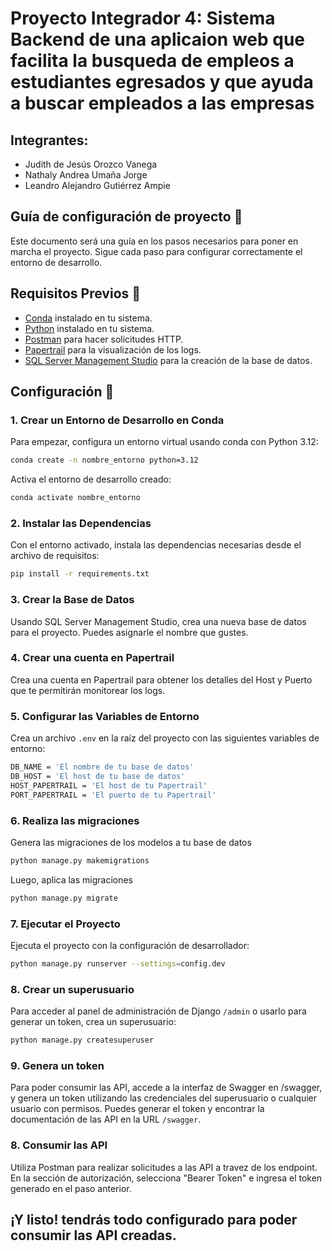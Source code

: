 # Proyecto Integrador 4: Sistema Backend de una aplicaion web que facilita la busqueda de empleos a estudiantes egresados y que ayuda a buscar empleados a las empresas

## Integrantes:
- Judith de Jesús Orozco Vanega
- Nathaly Andrea Umaña Jorge
- Leandro Alejandro Gutiérrez Ampie
## Guía de configuración de proyecto 📕
Este documento será una guía en los pasos necesarios para poner en marcha el proyecto. Sigue cada paso para configurar correctamente el entorno de desarrollo.
## Requisitos Previos 📃
- [Conda](https://docs.conda.io/projects/conda/en/latest/user-guide/install/index.html) instalado en tu sistema.
- [Python](https://www.python.org/downloads/) instalado en tu sistema.
- [Postman](https://www.postman.com/downloads/) para hacer solicitudes HTTP.
- [Papertrail](https://papertrailapp.com/) para la visualización de los logs.
- [SQL Server Management Studio](https://docs.microsoft.com/en-us/sql/ssms/download-sql-server-management-studio-ssms?view=sql-server-ver15) para la creación de la base de datos.

## Configuración 🧰

### 1. Crear un Entorno de Desarrollo en Conda
Para empezar, configura un entorno virtual usando conda con Python 3.12:
```bash
conda create -n nombre_entorno python=3.12
```
Activa el entorno de desarrollo creado:
```bash
conda activate nombre_entorno
```
### 2. Instalar las Dependencias
Con el entorno activado, instala las dependencias necesarias desde el archivo de requisitos:
```bash
pip install -r requirements.txt
```
### 3. Crear la Base de Datos
Usando SQL Server Management Studio, crea una nueva base de datos para el proyecto. Puedes asignarle el nombre que gustes.
### 4. Crear una cuenta en Papertrail
Crea una cuenta en Papertrail para obtener los detalles del Host y Puerto que te permitirán monitorear los logs.
### 5. Configurar las Variables de Entorno
Crea un archivo `.env` en la raíz del proyecto con las siguientes variables de entorno:
```bash
DB_NAME = 'El nombre de tu base de datos'
DB_HOST = 'El host de tu base de datos'
HOST_PAPERTRAIL = 'El host de tu Papertrail'
PORT_PAPERTRAIL = 'El puerto de tu Papertrail'
```
### 6. Realiza las migraciones
Genera las migraciones de los modelos a tu base de datos
```bash
python manage.py makemigrations 
```
Luego, aplica las migraciones
```bash
python manage.py migrate
```
### 7. Ejecutar el Proyecto
Ejecuta el proyecto con la configuración de desarrollador:
```bash
python manage.py runserver --settings=config.dev
```
### 8. Crear un superusuario
Para acceder al panel de administración de Django `/admin` o usarlo para generar un token, crea un superusuario:
```bash
python manage.py createsuperuser
```
### 9. Genera un token
Para poder consumir las API, accede a la interfaz de Swagger en /swagger, y genera un token utilizando las credenciales del superusuario o cualquier usuario con permisos.
Puedes generar el token y encontrar la documentación de las API en la URL `/swagger`.
### 8. Consumir las API
Utiliza Postman para realizar solicitudes a las API a travez de los endpoint. En la sección de autorización, selecciona "Bearer Token" e ingresa el token generado en el paso anterior.

## ¡Y listo! tendrás todo configurado para poder consumir las API creadas.